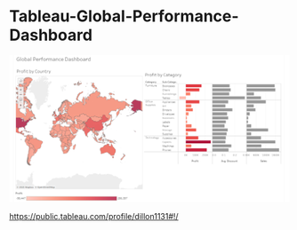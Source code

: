 # Tableau-Global-Performance-Dashboard

![alt text](https://github.com/bacdillon/Tableau-Global-Performance-Dashboard/blob/main/Global%20Performance%20Dashboard.PNG)

https://public.tableau.com/profile/dillon1131#!/
